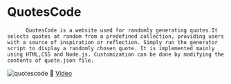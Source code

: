 # QuotesCode
          QuotesCode is a website used for randomly generating quotes.It selects quotes at random from a predefined collection, providing users with a source of inspiration or reflection. Simply run the generator script to display a randomly chosen quote. It is implemented mainly using HTML,CSS and Node.js. Customization can be done by modifying the contents of quote.json file. 
![quotescode](https://github.com/Psychic-Heart/Tink-Her-Hack/assets/96990230/3452f8ad-1676-4a77-96ba-9293927f3eca)
🔗 [Video](https://www.loom.com/share/0b808e60bdbf4392b406efedd985bb07)
